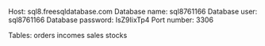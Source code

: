 Host: sql8.freesqldatabase.com 
Database name: sql8761166 
Database user: sql8761166 
Database password: IsZ9IixTp4 
Port number: 3306

Tables:
orders
incomes
sales
stocks